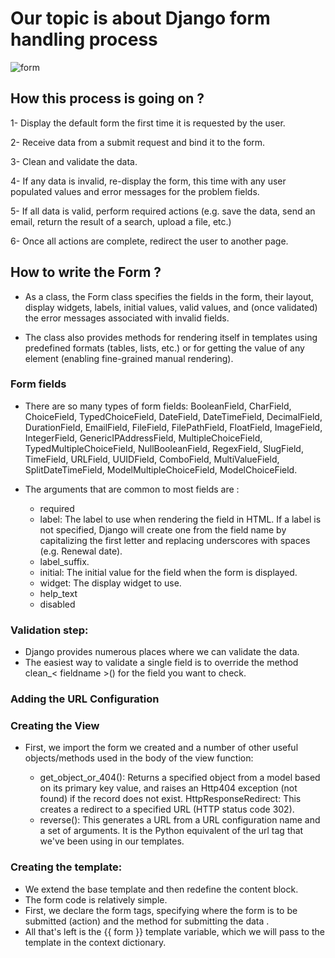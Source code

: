 # Our topic is about Django form handling process

![form](https://techincent.com/wp-content/uploads/2021/07/how-to-create-django-form.jpg)

## How this process is going on ?

1- Display the default form the first time it is requested by the user.  

2- Receive data from a submit request and bind it to the form.

3- Clean and validate the data.

4- If any data is invalid, re-display the form, this time with any user populated values and error messages for the problem fields.

5- If all data is valid, perform required actions (e.g. save the data, send an email, return the result of a search, upload a file, etc.)

6- Once all actions are complete, redirect the user to another page.

## How to write the Form ?

- As a class, the Form class specifies the fields in the form, their layout, display widgets, labels, initial values, valid values, and (once validated) the error messages associated with invalid fields.

- The class also provides methods for rendering itself in templates using predefined formats (tables, lists, etc.) or for getting the value of any element (enabling fine-grained manual rendering).

### Form fields

- There are so many types of form fields: BooleanField, CharField, ChoiceField, TypedChoiceField, DateField, DateTimeField, DecimalField, DurationField, EmailField, FileField, FilePathField, FloatField, ImageField, IntegerField, GenericIPAddressField, MultipleChoiceField, TypedMultipleChoiceField, NullBooleanField, RegexField, SlugField, TimeField, URLField, UUIDField, ComboField, MultiValueField, SplitDateTimeField, ModelMultipleChoiceField, ModelChoiceField.

- The arguments that are common to most fields are :

  - required
  - label: The label to use when rendering the field in HTML. If a label is not specified, Django will create one from the field name by capitalizing the first letter and replacing underscores with spaces (e.g. Renewal date).
  - label_suffix.
  - initial: The initial value for the field when the form is displayed.
  - widget: The display widget to use.
  - help_text
  - disabled

### Validation step:

- Django provides numerous places where we can validate the data.
- The easiest way to validate a single field is to override the method clean_< fieldname >() for the field you want to check.

### Adding the URL Configuration

### Creating the View 

- First, we import the form we created and a number of other useful objects/methods used in the body of the view function:

  - get_object_or_404(): Returns a specified object from a model based on its primary key value, and raises an Http404 exception (not found) if the record does not exist.
    HttpResponseRedirect: This creates a redirect to a specified URL (HTTP status code 302).
  - reverse(): This generates a URL from a URL configuration name and a set of arguments. It is the Python equivalent of the url tag that we've been using in our templates.

### Creating the template:

- We extend the base template and then redefine the content block.
- The form code is relatively simple. 
- First, we declare the form tags, specifying where the form is to be submitted (action) and the method for submitting the data .
- All that's left is the {{ form }} template variable, which we will pass to the template in the context dictionary.
